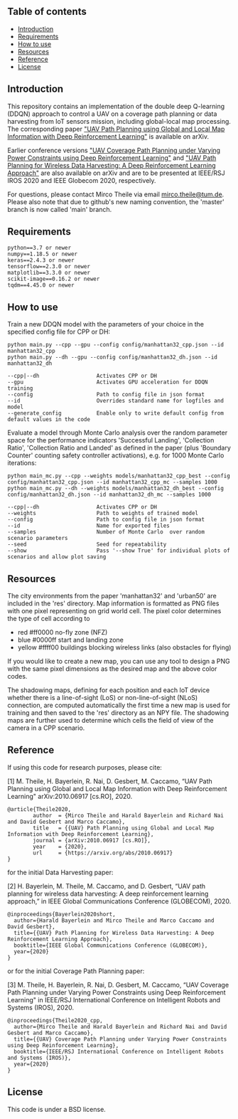## Table of contents

* [Introduction](#introduction)
* [Requirements](#requirements)
* [How to use](#how-to-use)
* [Resources](#resources)
* [Reference](#reference)
* [License](#license)

## Introduction

This repository contains an implementation of the double deep Q-learning (DDQN) approach to control a UAV on a coverage path planning or data harvesting from IoT sensors mission, including global-local map processing. The corresponding paper ["UAV Path Planning using Global and Local Map Information with Deep Reinforcement Learning"](https://arxiv.org/abs/2010.06917) is available on arXiv.

Earlier conference versions ["UAV Coverage Path Planning under Varying Power Constraints using Deep Reinforcement Learning"](https://arxiv.org/abs/2003.02609) and ["UAV Path Planning for Wireless Data Harvesting: A Deep Reinforcement Learning Approach"](https://arxiv.org/abs/2007.00544) are also available on arXiv and are to be presented at IEEE/RSJ IROS 2020 and IEEE Globecom 2020, respectively.

For questions, please contact Mirco Theile via email mirco.theile@tum.de. Please also note that due to github's new naming convention, the 'master' branch is now called 'main' branch.


## Requirements

```
python==3.7 or newer
numpy==1.18.5 or newer
keras==2.4.3 or newer
tensorflow==2.3.0 or newer
matplotlib==3.3.0 or newer
scikit-image==0.16.2 or newer
tqdm==4.45.0 or newer
```


## How to use

Train a new DDQN model with the parameters of your choice in the specified config file for CPP or DH:

```
python main.py --cpp --gpu --config config/manhattan32_cpp.json --id manhattan32_cpp
python main.py --dh --gpu --config config/manhattan32_dh.json --id manhattan32_dh

--cpp|--dh                  Activates CPP or DH
--gpu                       Activates GPU acceleration for DDQN training
--config                    Path to config file in json format
--id                        Overrides standard name for logfiles and model
--generate_config           Enable only to write default config from default values in the code
```

Evaluate a model through Monte Carlo analysis over the random parameter space for the performance indicators 'Successful Landing', 'Collection Ratio', 'Collection Ratio and Landed' as defined in the paper (plus 'Boundary Counter' counting safety controller activations), e.g. for 1000 Monte Carlo iterations:

```
python main_mc.py --cpp --weights models/manhattan32_cpp_best --config config/manhattan32_cpp.json --id manhattan32_cpp_mc --samples 1000
python main_mc.py --dh --weights models/manhattan32_dh_best --config config/manhattan32_dh.json --id manhattan32_dh_mc --samples 1000

--cpp|--dh                  Activates CPP or DH
--weights                   Path to weights of trained model
--config                    Path to config file in json format
--id                        Name for exported files
--samples                   Number of Monte Carlo  over random scenario parameters
--seed                      Seed for repeatability
--show                      Pass '--show True' for individual plots of scenarios and allow plot saving
```


## Resources

The city environments from the paper 'manhattan32' and 'urban50' are included in the 'res' directory. Map information is formatted as PNG files with one pixel representing on grid world cell. The pixel color determines the type of cell according to

* red #ff0000 no-fly zone (NFZ)
* blue #0000ff start and landing zone
* yellow #ffff00 buildings blocking wireless links (also obstacles for flying)

If you would like to create a new map, you can use any tool to design a PNG with the same pixel dimensions as the desired map and the above color codes.

The shadowing maps, defining for each position and each IoT device whether there is a line-of-sight (LoS) or non-line-of-sight (NLoS) connection, are computed automatically the first time a new map is used for training and then saved to the 'res' directory as an NPY file. The shadowing maps are further used to determine which cells the field of view of the camera in a CPP scenario.


## Reference

If using this code for research purposes, please cite:

[1] M. Theile, H. Bayerlein, R. Nai, D. Gesbert, M. Caccamo, “UAV Path Planning using Global and Local Map Information with Deep Reinforcement Learning" arXiv:2010.06917 [cs.RO], 2020. 

```
@article{Theile2020,
        author  = {Mirco Theile and Harald Bayerlein and Richard Nai and David Gesbert and Marco Caccamo},
        title   = {{UAV} Path Planning using Global and Local Map Information with Deep Reinforcement Learning},
        journal = {arXiv:2010.06917 [cs.RO]},
        year    = {2020},
        url     = {https://arxiv.org/abs/2010.06917}
}
```

for the initial Data Harvesting paper:

[2] H. Bayerlein, M. Theile, M. Caccamo, and D. Gesbert, “UAV path planning for wireless data harvesting: A deep reinforcement learning approach,” in IEEE Global Communications Conference (GLOBECOM), 2020.

```
@inproceedings{Bayerlein2020short,
  author={Harald Bayerlein and Mirco Theile and Marco Caccamo and David Gesbert},
  title={{UAV} Path Planning for Wireless Data Harvesting: A Deep Reinforcement Learning Approach}, 
  booktitle={IEEE Global Communications Conference (GLOBECOM)}, 
  year={2020}
}
```

or for the initial Coverage Path Planning paper:

[3] M. Theile, H. Bayerlein, R. Nai, D. Gesbert, M. Caccamo, “UAV Coverage Path Planning under Varying Power Constraints using Deep Reinforcement Learning" in IEEE/RSJ International Conference on Intelligent Robots and Systems (IROS), 2020. 

```
@inproceedings{Theile2020_cpp,
  author={Mirco Theile and Harald Bayerlein and Richard Nai and David Gesbert and Marco Caccamo},
  title={{UAV} Coverage Path Planning under Varying Power Constraints using Deep Reinforcement Learning}, 
  booktitle={IEEE/RSJ International Conference on Intelligent Robots and Systems (IROS)}, 
  year={2020}
}
```


## License 

This code is under a BSD license.